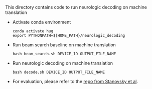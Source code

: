 This directory contains code to run neurologic decoding on machine translation

* Activate conda environment
    ```
    conda activate hug
    export PYTHONPATH=${HOME_PATH}/neurologic_decoding
    ```

* Run beam search baseline on machine translation
    ```
    bash beam_search.sh DEVICE_ID OUTPUT_FILE_NAME
    ```

* Run neurologic decoding on machine translation
    ```
    bash decode.sh DEVICE_ID OUTPUT_FILE_NAME
    ```
  
* For evaluation, please refer to the [repo from Stanovsky et al](https://github.com/gabrielStanovsky/mt_gender).